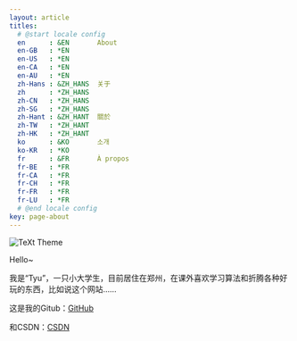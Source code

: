 ```yaml
---
layout: article
titles:
  # @start locale config
  en      : &EN       About
  en-GB   : *EN
  en-US   : *EN
  en-CA   : *EN
  en-AU   : *EN
  zh-Hans : &ZH_HANS  关于
  zh      : *ZH_HANS
  zh-CN   : *ZH_HANS
  zh-SG   : *ZH_HANS
  zh-Hant : &ZH_HANT  關於
  zh-TW   : *ZH_HANT
  zh-HK   : *ZH_HANT
  ko      : &KO       소개
  ko-KR   : *KO
  fr      : &FR       À propos
  fr-BE   : *FR
  fr-CA   : *FR
  fr-CH   : *FR
  fr-FR   : *FR
  fr-LU   : *FR
  # @end locale config
key: page-about
---
```


![TeXt Theme](https://github.com/tyu-t/tyu-t.github.io/TeXt-home.jpg)


Hello~

我是“Tyu”，一只小大学生，目前居住在郑州，在课外喜欢学习算法和折腾各种好玩的东西，比如说这个网站……

这是我的Gitub：[GitHub](https://github.com/tyu-t/)

和CSDN：[CSDN](https://blog.csdn.net/weixin_42856843)

